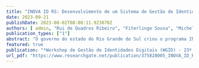 ```yaml
---
title: "INOVA ID RS: Desenvolvimento de um Sistema de Gestão de Identidade Federada Aderente ao Ecossistema de Inovação Rio Grande do Sul"
date: 2023-09-21
publishDate: 2023-08-02T08:00:11.923070Z
authors: [ admin, "Rui de Quadros Ribeiro", "Fiterlinge Sousa", "Michelle Silva Wangham"]
publication_types: ["1"]
abstract: "O governo do estado do Rio Grande do Sul criou o programa INOVA RS com o propósito de fomentar a colaboração entre diversos atores do ecossistema de inovação gaúcho, visando impulsionar o desenvolvimento econômico e social regional. Como uma iniciativa decorrente desse programa, surgiu o projeto INOVA ID RS, que busca a construção de uma identidade digital para o ecossistema de inovação, bem como a implementação de uma federação destinada ao compartilhamento seguro de serviços digitais. Este trabalho apresenta os resultados preliminares da concepção e desenvolvimento da Federação INOVA ID RS, que está baseada nos padrões SAML e OpenId Connect."
featured: true
publication: "*Workshop de Gestão de Identidades Digitais (WGID) - 23º Simpósio Brasileiro em Segurança da Informação e de Sistemas Computacionais*"
url_pdf: "https://www.researchgate.net/publication/375828005_INOVA_ID_RS_Desenvolvimento_de_um_Sistema_de_Gestao_de_Identidade_Federada_Aderente_ao_Ecossistema_de_Inovacao_do_Rio_Grande_do_Sul"
---
```

